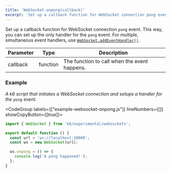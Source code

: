 ```yaml
---
title: 'WebSocket.onpong(callback)'
excerpt: 'Set up a callback function for WebSocket connection pong event.'
---
```


Set up a callback function for WebSocket connection `pong` event.
This way, you can set up the only handler for the `pong` event.
For multiple, simultaneous event handlers, use [`WebSocket.addEventHandler()`](/javascript-api/k6-experimental/websockets/websocket/websocket-addeventlistener).

| Parameter | Type     | Description                                  |
| --------- | -------- | -------------------------------------------- |
| callback  | function | The function to call when the event happens. |

### Example

_A k6 script that initiates a WebSocket connection and setups a handler for the `pong` event._

<CodeGroup labels={["example-websocket-onpong.js"]} lineNumbers={[]} showCopyButton={[true]}>

```javascript
import { WebSocket } from 'k6/experimental/websockets';

export default function () {
  const url = 'ws://localhost:10000';
  const ws = new WebSocket(url);

  ws.onpong = () => {
    console.log('A pong happened!');
  };
}
```

</CodeGroup>
